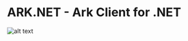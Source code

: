 # ARK.NET - Ark Client for .NET

![alt text](https://github.com/kristjank/ark-net/blob/develop/ark-net/res/dotnety.jpg)

